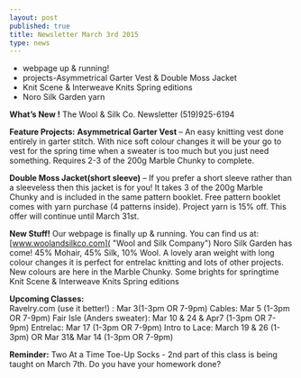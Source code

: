 ```yaml
---
layout: post
published: true
title: Newsletter March 3rd 2015
type: news
---
```


- webpage up & running!
- projects-Asymmetrical Garter Vest & Double Moss Jacket 
- Knit Scene & Interweave Knits Spring editions
- Noro Silk Garden yarn

**What’s New !**
The Wool & Silk Co. Newsletter  (519)925-6194

**Feature Projects:**
**Asymmetrical Garter Vest** – An easy knitting vest done entirely in garter stitch.  With nice soft colour changes it will be your go to vest for the spring time when a sweater is too much but you just need something. Requires 2-3 of  the 200g Marble Chunky to complete. 

**Double Moss Jacket(short sleeve)** – If you prefer a short sleeve rather than a sleeveless then this jacket is for you!  It takes 3 of the 200g Marble Chunky
and is included in the same pattern booklet.
Free pattern booklet comes with yarn purchase (4 patterns inside).  Project yarn is 15% off.  This offer will continue until March 31st.

**New Stuff!**
Our webpage is finally up & running. You can find us at:
       [www.woolandsilkco.com]( "Wool and Silk Company")
Noro Silk Garden has come!  45% Mohair, 45% Silk, 10% Wool.  A lovely aran weight 
     with long colour changes it is perfect for entrelac knitting and lots of other projects.
New colours are here in the Marble Chunky. Some brights for springtime
Knit Scene & Interweave Knits Spring editions

**Upcoming Classes:**  
Ravelry.com (use it better!) : Mar 3(1-3pm OR 7-9pm)
Cables: Mar 5 (1-3pm  OR  7-9pm)
Fair Isle (Anders sweater): Mar 10 & 24 & Apr7 (1-3pm  OR 7-9pm)
Entrelac: Mar 17 (1-3pm OR 7-9pm)
Intro to Lace: March 19 & 26 (1-3pm)  OR  Mar 31& Mar 14 (1-3pm OR 7-9pm)

**Reminder:**  Two At a Time Toe-Up Socks  - 2nd part of this class is being taught on March 7th.  Do you have your homework done?
